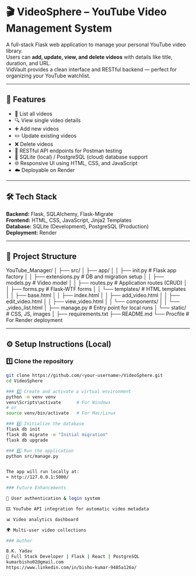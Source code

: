 # 🎬 VideoSphere – YouTube Video Management System

A full-stack Flask web application to manage your personal YouTube video library.  
Users can **add, update, view, and delete videos** with details like title, duration, and URL.  
VidVault provides a clean interface and RESTful backend — perfect for organizing your YouTube watchlist.

---

## 🚀 Features

- 📜 List all videos  
- 🔍 View single video details  
- ➕ Add new videos  
- ✏️ Update existing videos  
- ❌ Delete videos  
- 🧱 RESTful API endpoints for Postman testing  
- 💾 SQLite (local) / PostgreSQL (cloud) database support  
- 🌐 Responsive UI using HTML, CSS, and JavaScript  
- ☁️ Deployable on Render  

---

## 🛠️ Tech Stack

**Backend:** Flask, SQLAlchemy, Flask-Migrate  
**Frontend:** HTML, CSS, JavaScript, Jinja2 Templates  
**Database:** SQLite (Development), PostgreSQL (Production)  
**Deployment:** Render  

---

## 📁 Project Structure

YouTube_Manager/
│
├── src/
│ ├── app/
│ │ ├── init.py # Flask app factory
│ │ ├── extensions.py # DB and migration setup
│ │ ├── models.py # Video model
│ │ ├── routes.py # Application routes (CRUD)
│ │ ├── forms.py # Flask-WTF forms
│ │ └── templates/ # HTML templates
│ │ ├── base.html
│ │ ├── index.html
│ │ ├── add_video.html
│ │ ├── edit_video.html
│ │ ├── view_video.html
│ │ └── components/
│ │ └── _video_list.html
│ ├── manage.py # Entry point for local runs
│ └── static/ # CSS, JS, images
│
├── requirements.txt
├── README.md
└── Procfile # For Render deployment


---

## ⚙️ Setup Instructions (Local)

### 1️⃣ Clone the repository

```bash
git clone https://github.com/<your-username>/VideoSphere.git
cd VideoSphere

### 2️⃣ Create and activate a virtual environment
python -m venv venv
venv\Scripts\activate      # For Windows
# or
source venv/bin/activate   # For Mac/Linux

### 4️⃣ Initialize the database
flask db init
flask db migrate -m "Initial migration"
flask db upgrade

### 5️⃣ Run the application
python src/manage.py


The app will run locally at:
➡️ http://127.0.0.1:5000/

### Future Enhancements

🔐 User authentication & login system

🎞️ YouTube API integration for automatic video metadata

📊 Video analytics dashboard

🌍 Multi-user video collections

### Author

B.K. Yadav
🚀 Full Stack Developer | Flask | React | PostgreSQL
kumarbisho02@gmail.com
https://www.linkedin.com/in/bisho-kumar-9485a126a/
